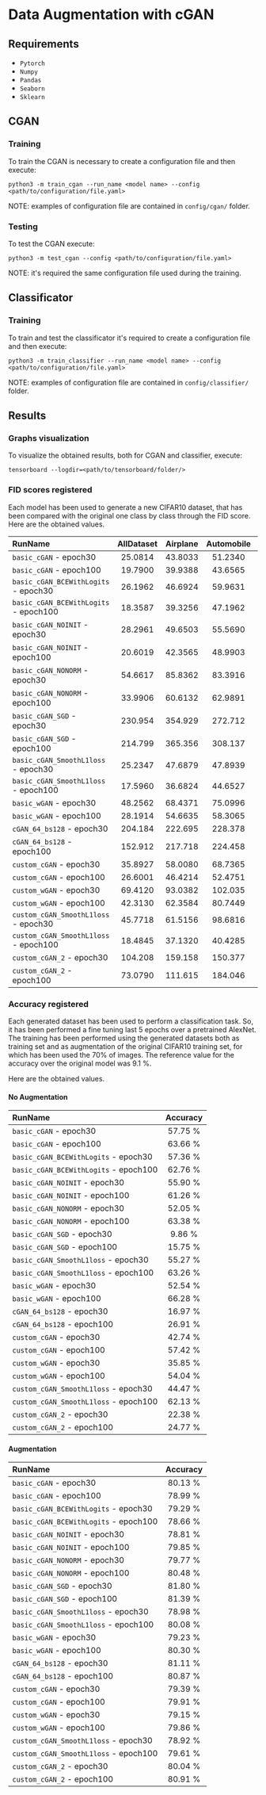 # Data Augmentation with cGAN

## Requirements

- `Pytorch`
- `Numpy`
- `Pandas`
- `Seaborn`
- `Sklearn`

## CGAN 

### Training

To train the CGAN is necessary to create a configuration file and then execute:

`python3 -m train_cgan --run_name <model name> --config <path/to/configuration/file.yaml>`

NOTE: examples of configuration file are contained in `config/cgan/` folder.

### Testing

To test the CGAN execute:

`python3 -m test_cgan --config <path/to/configuration/file.yaml>`

NOTE: it's required the same configuration file used during the training.

## Classificator 

### Training

To train and test the classificator it's required to create a configuration file and then execute:

`python3 -m train_classifier --run_name <model name> --config <path/to/configuration/file.yaml>`

NOTE: examples of configuration file are contained in `config/classifier/` folder.

## Results 

### Graphs visualization

To visualize the obtained results, both for CGAN and classifier, execute:

`tensorboard --logdir=<path/to/tensorboard/folder/>`

### FID scores registered

Each model has been used to generate a new CIFAR10 dataset, that has been compared with the original one class by class through the FID score.
Here are the obtained values.

| RunName                              | AllDataset | Airplane | Automobile |  Bird   |   Cat   |   Deer  |   Dog   |   Frog  |  Horse  |   Ship  |  Truck  |
|:-------------------------------------|    :---:   |  :---:   |   :---:    |  :---:  |  :---:  |  :---:  |  :---:  |  :---:  |  :---:  |  :---:  |  :---:  |
| `basic_cGAN` - epoch30               | 25.0814    | 43.8033  | 51.2340    | 50.1187 | 35.8533 | 38.5345 | 50.2043 | 51.5834 | 50.0480 | 48.3488 | 51.9783 |
| `basic_cGAN` - epoch100              | 19.7900    | 39.9388  | 43.6565    | 45.3907 | 32.5473 | 33.6034 | 51.6767 | 35.6730 | 39.1974 | 36.5174 | 40.2165 |
| `basic_cGAN_BCEWithLogits` - epoch30 | 26.1962    | 46.6924  | 59.9631    | 53.5438 | 37.7538 | 47.6463 | 56.2596 | 41.2485 | 49.8263 | 43.2729 | 59.8866 |
| `basic_cGAN_BCEWithLogits` - epoch100| 18.3587    | 39.3256  | 47.1962    | 41.2120 | 28.7295 | 28.8009 | 42.4902 | 35.0227 | 35.2195 | 39.2759 | 43.8909 |
| `basic_cGAN_NOINIT` - epoch30        | 28.2961    | 49.6503  | 55.5690    | 52.5145 | 41.0350 | 48.4470 | 57.8165 | 49.0617 | 66.2571 | 42.2449 | 53.7113 |
| `basic_cGAN_NOINIT` - epoch100       | 20.6019    | 42.3565  | 48.9903    | 43.9808 | 35.1413 | 32.7063 | 50.8310 | 37.9150 | 46.3769 | 38.1915 | 45.6485 |
| `basic_cGAN_NONORM` - epoch30        | 54.6617    | 85.8362  | 83.3916    | 93.3328 | 65.6713 | 74.7721 | 80.4029 | 82.7151 | 92.3878 | 75.4047 | 77.9362 |
| `basic_cGAN_NONORM` - epoch100       | 33.9906    | 60.6132  | 62.9891    | 64.2217 | 47.2884 | 46.7887 | 61.3682 | 49.3307 | 62.6472 | 49.1161 | 57.0115 |
| `basic_cGAN_SGD` - epoch30           | 230.954    | 354.929  | 272.712    | 335.822 | 365.622 | 351.331 | 403.674 | 324.052 | 325.617 | 336.270 | 342.140 |
| `basic_cGAN_SGD` - epoch100          | 214.799    | 365.356  | 308.137    | 356.645 | 316.402 | 296.593 | 317.441 | 316.219 | 306.465 | 302.288 | 367.789 |
| `basic_cGAN_SmoothL1loss` - epoch30  | 25.2347    | 47.6879  | 47.8939    | 51.5360 | 38.2146 | 45.1380 | 56.9448 | 40.9715 | 56.9873 | 44.1011 | 51.9278 |
| `basic_cGAN_SmoothL1loss` - epoch100 | 17.5960    | 36.6824  | 44.6527    | 39.5682 | 27.6457 | 33.0219 | 43.7501 | 31.2807 | 35.8994 | 35.7174 | 44.7159 |
| `basic_wGAN` - epoch30               | 48.2562    | 68.4371  | 75.0996    | 71.9104 | 54.4870 | 83.9637 | 81.9094 | 84.2123 | 83.1763 | 54.3745 | 72.1841 |
| `basic_wGAN` - epoch100              | 28.1914    | 54.6635  | 58.3065    | 49.8910 | 38.9040 | 37.1997 | 52.3032 | 38.4660 | 42.6299 | 41.8378 | 53.9019 |
| `cGAN_64_bs128` - epoch30            | 204.184    | 222.695  | 228.378    | 349.715 | 283.556 | 274.376 | 255.650 | 265.553 | 235.954 | 249.086 | 310.055 |
| `cGAN_64_bs128` - epoch100           | 152.912    | 217.718  | 224.458    | 231.542 | 219.200 | 198.162 | 230.474 | 222.847 | 218.450 | 222.499 | 238.959 |
| `custom_cGAN` - epoch30              | 35.8927    | 58.0080  | 68.7365    | 69.9182 | 50.5328 | 72.1439 | 70.0219 | 68.9697 | 88.6795 | 62.6273 | 80.5999 |
| `custom_cGAN` - epoch100             | 26.6001    | 46.4214  | 52.4751    | 59.7820 | 50.5737 | 49.3311 | 83.9058 | 71.9584 | 51.5222 | 56.8851 | 52.5101 |
| `custom_wGAN` - epoch30              | 69.4120    | 93.0382  | 102.035    | 104.180 | 98.7037 | 92.2057 | 129.500 | 137.826 | 119.934 | 66.3337 | 94.8316 |
| `custom_wGAN` - epoch100             | 42.3130    | 62.3584  | 80.7449    | 79.4685 | 59.9742 | 69.1960 | 85.8635 | 61.7054 | 68.5446 | 54.6184 | 72.8860 |
| `custom_cGAN_SmoothL1loss` - epoch30 | 45.7718    | 61.5156  | 98.6816    | 68.1409 | 69.3301 | 61.7120 | 81.4490 | 69.4798 | 92.9643 | 56.3719 | 94.6059 |
| `custom_cGAN_SmoothL1loss` - epoch100| 18.4845    | 37.1320  | 40.4285    | 38.8271 | 31.3358 | 32.3157 | 47.3368 | 43.6842 | 35.2573 | 34.4679 | 40.3287 |
| `custom_cGAN_2` - epoch30            | 104.208    | 159.158  | 150.377    | 174.049 | 154.885 | 177.240 | 186.384 | 210.636 | 175.558 | 136.752 | 133.861 |
| `custom_cGAN_2` - epoch100           | 73.0790    | 111.615  | 184.046    | 175.774 | 139.551 | 151.019 | 128.772 | 141.181 | 174.255 | 126.151 | 210.390 |

### Accuracy registered

Each generated dataset has been used to perform a classification task. So, it has been performed a fine tuning last 5 epochs over a pretrained AlexNet. The training has been performed using the generated datasets both as training set and as augmentation of the original CIFAR10 training set, for which has been used the 70% of images. The reference value for the accuracy over the original model was 9.1 %.

Here are the obtained values.

#### No Augmentation

| RunName                              | Accuracy |
|:-------------------------------------|  :---:   |
| `basic_cGAN` - epoch30               | 57.75 %  |
| `basic_cGAN` - epoch100              | 63.66 %  |
| `basic_cGAN_BCEWithLogits` - epoch30 | 57.36 %  |
| `basic_cGAN_BCEWithLogits` - epoch100| 62.76 %  |
| `basic_cGAN_NOINIT` - epoch30        | 55.90 %  |
| `basic_cGAN_NOINIT` - epoch100       | 61.26 %  |
| `basic_cGAN_NONORM` - epoch30        | 52.05 %  |
| `basic_cGAN_NONORM` - epoch100       | 63.38 %  |
| `basic_cGAN_SGD` - epoch30           |  9.86 %  |
| `basic_cGAN_SGD` - epoch100          | 15.75 %  |
| `basic_cGAN_SmoothL1loss` - epoch30  | 55.27 %  |
| `basic_cGAN_SmoothL1loss` - epoch100 | 63.26 %  |
| `basic_wGAN` - epoch30               | 52.54 %  |
| `basic_wGAN` - epoch100              | 66.28 %  |
| `cGAN_64_bs128` - epoch30            | 16.97 %  |
| `cGAN_64_bs128` - epoch100           | 26.91 %  |
| `custom_cGAN` - epoch30              | 42.74 %  |
| `custom_cGAN` - epoch100             | 57.42 %  |
| `custom_wGAN` - epoch30              | 35.85 %  |
| `custom_wGAN` - epoch100             | 54.04 %  |
| `custom_cGAN_SmoothL1loss` - epoch30 | 44.47 %  |
| `custom_cGAN_SmoothL1loss` - epoch100| 62.13 %  |
| `custom_cGAN_2` - epoch30            | 22.38 %  |
| `custom_cGAN_2` - epoch100           | 24.77 %  |

#### Augmentation

| RunName                              | Accuracy |
|:-------------------------------------|  :---:   |
| `basic_cGAN` - epoch30               | 80.13 %  |
| `basic_cGAN` - epoch100              | 78.99 %  |
| `basic_cGAN_BCEWithLogits` - epoch30 | 79.29 %  |
| `basic_cGAN_BCEWithLogits` - epoch100| 78.66 %  |
| `basic_cGAN_NOINIT` - epoch30        | 78.81 %  |
| `basic_cGAN_NOINIT` - epoch100       | 79.85 %  |
| `basic_cGAN_NONORM` - epoch30        | 79.77 %  |
| `basic_cGAN_NONORM` - epoch100       | 80.48 %  |
| `basic_cGAN_SGD` - epoch30           | 81.80 %  |
| `basic_cGAN_SGD` - epoch100          | 81.39 %  |
| `basic_cGAN_SmoothL1loss` - epoch30  | 78.98 %  |
| `basic_cGAN_SmoothL1loss` - epoch100 | 80.08 %  |
| `basic_wGAN` - epoch30               | 79.23 %  |
| `basic_wGAN` - epoch100              | 80.30 %  |
| `cGAN_64_bs128` - epoch30            | 81.11 %  |
| `cGAN_64_bs128` - epoch100           | 80.87 %  |
| `custom_cGAN` - epoch30              | 79.39 %  |
| `custom_cGAN` - epoch100             | 79.91 %  |
| `custom_wGAN` - epoch30              | 79.15 %  |
| `custom_wGAN` - epoch100             | 79.86 %  |
| `custom_cGAN_SmoothL1loss` - epoch30 | 78.92 %  |
| `custom_cGAN_SmoothL1loss` - epoch100| 79.61 %  |
| `custom_cGAN_2` - epoch30            | 80.04 %  |
| `custom_cGAN_2` - epoch100           | 80.91 %  |